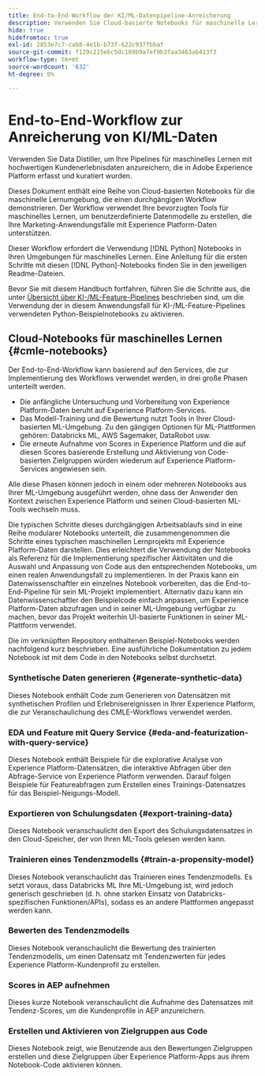 ```yaml
---
title: End-to-End-Workflow der KI/ML-Datenpipeline-Anreicherung
description: Verwenden Sie Cloud-basierte Notebooks für maschinelle Lernumgebungen, um ein Modell für Schulung und Bewertung mit Tendenzwerten zu erstellen, das Abonnementkonversionen aus Adobe Experience Platform-Daten vorhersagt.
hide: true
hidefromtoc: true
exl-id: 2853e7c7-cab8-4e1b-b73f-622c937fbbaf
source-git-commit: f129c215ebc5dc169b9a7ef9b3faa3463ab413f3
workflow-type: tm+mt
source-wordcount: '632'
ht-degree: 0%

---
```


<!-- 
title: Cloud Machine Learning Environment Notebooks
Cloud machine learning environment notebooks
Old title: 
# AI/ML data pipeline enrichment end-to-end workflow
-->

# End-to-End-Workflow zur Anreicherung von KI/ML-Daten

Verwenden Sie Data Distiller, um Ihre Pipelines für maschinelles Lernen mit hochwertigen Kundenerlebnisdaten anzureichern, die in Adobe Experience Platform erfasst und kuratiert wurden.

Dieses Dokument enthält eine Reihe von Cloud-basierten Notebooks für die maschinelle Lernumgebung, die einen durchgängigen Workflow demonstrieren. Der Workflow verwendet Ihre bevorzugten Tools für maschinelles Lernen, um benutzerdefinierte Datenmodelle zu erstellen, die Ihre Marketing-Anwendungsfälle mit Experience Platform-Daten unterstützen.

Dieser Workflow erfordert die Verwendung [!DNL Python] Notebooks in Ihren Umgebungen für maschinelles Lernen. Eine Anleitung für die ersten Schritte mit diesen [!DNL Python]-Notebooks finden Sie in den jeweiligen Readme-Dateien.

Bevor Sie mit diesem Handbuch fortfahren, führen Sie die Schritte aus, die unter [Übersicht über KI-/ML-Feature-Pipelines](./overview.md) beschrieben sind, um die Verwendung der in diesem Anwendungsfall für KI-/ML-Feature-Pipelines verwendeten Python-Beispielnotebooks zu aktivieren.

## Cloud-Notebooks für maschinelles Lernen {#cmle-notebooks}

Der End-to-End-Workflow kann basierend auf den Services, die zur Implementierung des Workflows verwendet werden, in drei große Phasen unterteilt werden.

- Die anfängliche Untersuchung und Vorbereitung von Experience Platform-Daten beruht auf Experience Platform-Services.
- Das Modell-Training und die Bewertung nutzt Tools in Ihrer Cloud-basierten ML-Umgebung. Zu den gängigen Optionen für ML-Plattformen gehören: Databricks ML, AWS Sagemaker, DataRobot usw.
- Die erneute Aufnahme von Scores in Experience Platform und die auf diesen Scores basierende Erstellung und Aktivierung von Code-basierten Zielgruppen würden wiederum auf Experience Platform-Services angewiesen sein.

Alle diese Phasen können jedoch in einem oder mehreren Notebooks aus Ihrer ML-Umgebung ausgeführt werden, ohne dass der Anwender den Kontext zwischen Experience Platform und seinen Cloud-basierten ML-Tools wechseln muss.

Die typischen Schritte dieses durchgängigen Arbeitsablaufs sind in eine Reihe modularer Notebooks unterteilt, die zusammengenommen die Schritte eines typischen maschinellen Lernprojekts mit Experience Platform-Daten darstellen. Dies erleichtert die Verwendung der Notebooks als Referenz für die Implementierung spezifischer Aktivitäten und die Auswahl und Anpassung von Code aus den entsprechenden Notebooks, um einen realen Anwendungsfall zu implementieren. In der Praxis kann ein Datenwissenschaftler ein einzelnes Notebook vorbereiten, das die End-to-End-Pipeline für sein ML-Projekt implementiert. Alternativ dazu kann ein Datenwissenschaftler den Beispielcode einfach anpassen, um Experience Platform-Daten abzufragen und in seiner ML-Umgebung verfügbar zu machen, bevor das Projekt weiterhin UI-basierte Funktionen in seiner ML-Plattform verwendet.

Die im verknüpften Repository enthaltenen Beispiel-Notebooks werden nachfolgend kurz beschrieben. Eine ausführliche Dokumentation zu jedem Notebook ist mit dem Code in den Notebooks selbst durchsetzt.

<!-- Below is the meat - the how to (but without links or details) -->

### Synthetische Daten generieren {#generate-synthetic-data}

Dieses Notebook enthält Code zum Generieren von Datensätzen mit synthetischen Profilen und Erlebnisereignissen in Ihrer Experience Platform, die zur Veranschaulichung des CMLE-Workflows verwendet werden.

### EDA und Feature mit Query Service {#eda-and-featurization-with-query-service}

Dieses Notebook enthält Beispiele für die explorative Analyse von Experience Platform-Datensätzen, die interaktive Abfragen über den Abfrage-Service von Experience Platform verwenden. Darauf folgen Beispiele für Featureabfragen zum Erstellen eines Trainings-Datensatzes für das Beispiel-Neigungs-Modell.

### Exportieren von Schulungsdaten {#export-training-data}

Dieses Notebook veranschaulicht den Export des Schulungsdatensatzes in den Cloud-Speicher, der von Ihren ML-Tools gelesen werden kann.

### Trainieren eines Tendenzmodells {#train-a-propensity-model}

Dieses Notebook veranschaulicht das Trainieren eines Tendenzmodells. Es setzt voraus, dass Databricks ML Ihre ML-Umgebung ist, wird jedoch generisch geschrieben (d. h. ohne starken Einsatz von Databricks-spezifischen Funktionen/APIs), sodass es an andere Plattformen angepasst werden kann.

### Bewerten des Tendenzmodells

Dieses Notebook veranschaulicht die Bewertung des trainierten Tendenzmodells, um einen Datensatz mit Tendenzwerten für jedes Experience Platform-Kundenprofil zu erstellen.

### Scores in AEP aufnehmen

Dieses kurze Notebook veranschaulicht die Aufnahme des Datensatzes mit Tendenz-Scores, um die Kundenprofile in AEP anzureichern.

### Erstellen und Aktivieren von Zielgruppen aus Code

Dieses Notebook zeigt, wie Benutzende aus den Bewertungen Zielgruppen erstellen und diese Zielgruppen über Experience Platform-Apps aus ihrem Notebook-Code aktivieren können.
